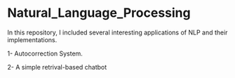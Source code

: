 # Natural_Language_Processing

In this repository, I included several interesting applications of NLP and their implementations.

1- Autocorrection System.

2- A simple retrival-based chatbot


